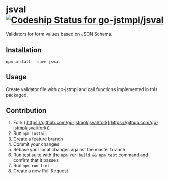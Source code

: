 # jsval [ ![Codeship Status for go-jstmpl/jsval](https://app.codeship.com/projects/7330da00-4d99-0135-0605-3e5ec45d3aa9/status?branch=master)](https://app.codeship.com/projects/233264)

Validators for form values based on JSON Schema.

## Installation

```
npm install --save jsval
```

## Usage

Create validator file with go-jstmpl and call functions implemented in this packaged.

## Contribution

1. Fork ([https://github.com/go-jstmpl/jsval/fork](https://github.com/go-jstmpl/jsval/fork))
1. Run `npm install`
1. Create a feature branch
1. Commit your changes
1. Rebase your local changes against the master branch
1. Run test suite with the `npm run build && npm test` command and confirm that it passes
1. Run `npm run lint`
1. Create a new Pull Request
